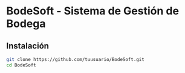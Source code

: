 # BodeSoft - Sistema de Gestión de Bodega
## Instalación
```bash
git clone https://github.com/tuusuario/BodeSoft.git
cd BodeSoft
